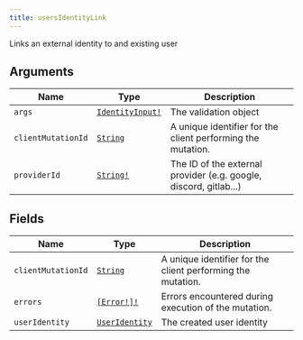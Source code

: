```yaml
---
title: usersIdentityLink
---
```


Links an external identity to and existing user

## Arguments

| Name | Type | Description |
|------|------|-------------|
| `args` | [`IdentityInput!`](../input_object/identityinput.md) | The validation object |
| `clientMutationId` | [`String`](../scalar/string.md) | A unique identifier for the client performing the mutation. |
| `providerId` | [`String!`](../scalar/string.md) | The ID of the external provider (e.g. google, discord, gitlab...)  |

## Fields

| Name | Type | Description |
|------|------|-------------|
| `clientMutationId` | [`String`](../scalar/string.md) | A unique identifier for the client performing the mutation. |
| `errors` | [`[Error!]!`](../union/error.md) | Errors encountered during execution of the mutation. |
| `userIdentity` | [`UserIdentity`](../object/useridentity.md) | The created user identity |
